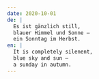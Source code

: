 ```yaml
---
date: 2020-10-01
de: |
  Es ist gänzlich still,
  blauer Himmel und Sonne –
  ein Sonntag im Herbst.
en: |
  It is completely silenent,
  blue sky and sun –
  a sunday in autumn.
---
```

